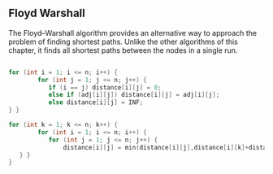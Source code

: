 ## Floyd Warshall

The Floyd–Warshall algorithm provides an alternative way to approach the problem of finding shortest paths. Unlike the other algorithms of this chapter, it finds all shortest paths between the nodes in a single run.

```cpp

for (int i = 1; i <= n; i++) {
        for (int j = 1; j <= n; j++) {
           if (i == j) distance[i][j] = 0;
           else if (adj[i][j]) distance[i][j] = adj[i][j];
           else distance[i][j] = INF;
} }

for (int k = 1; k <= n; k++) {
        for (int i = 1; i <= n; i++) {
           for (int j = 1; j <= n; j++) {
               distance[i][j] = min(distance[i][j],distance[i][k]+distance[k][j]);
   } }
}

```